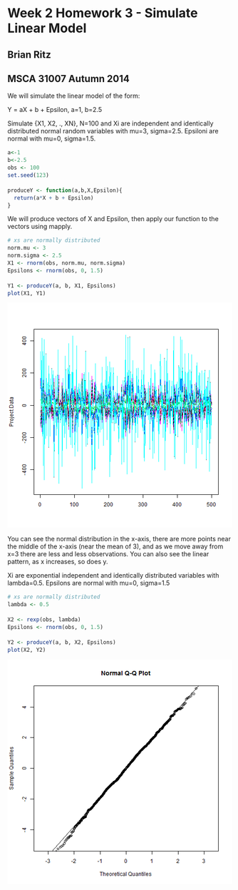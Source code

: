 Week 2 Homework 3 - Simulate Linear Model
========================================================
Brian Ritz
--------------------------------------------------------
MSCA 31007 Autumn 2014
--------------------------------------------------------

We will simulate the linear model of the form:

Y = aX + b + Epsilon, a=1, b=2.5

Simulate {X1, X2, ., XN}, N=100 and Xi are independent and identically distributed normal random variables with mu=3, sigma=2.5. Epsiloni are normal with mu=0, sigma=1.5.



```r
a<-1
b<-2.5
obs <- 100
set.seed(123)

produceY <- function(a,b,X,Epsilon){
  return(a*X + b + Epsilon)
}
```

We will produce vectors of X and Epsilon, then apply our function to the vectors using mapply.


```r
# xs are normally distributed
norm.mu <- 3
norm.sigma <- 2.5
X1 <- rnorm(obs, norm.mu, norm.sigma)
Epsilons <- rnorm(obs, 0, 1.5)

Y1 <- produceY(a, b, X1, Epsilons)
plot(X1, Y1)
```

![plot of chunk unnamed-chunk-2](figure/unnamed-chunk-2.png) 

You can see the normal distribution in the x-axis, there are more points near the middle of the x-axis (near the mean of 3), and as we move away from x=3 there are less and less observations. You can also see the linear pattern, as x increases, so does y.


Xi are exponential independent and identically distributed variables with lambda=0.5. Epsilons are normal with mu=0, sigma=1.5


```r
# xs are normally distributed
lambda <- 0.5

X2 <- rexp(obs, lambda)
Epsilons <- rnorm(obs, 0, 1.5)

Y2 <- produceY(a, b, X2, Epsilons)
plot(X2, Y2)
```

![plot of chunk unnamed-chunk-3](figure/unnamed-chunk-3.png) 
